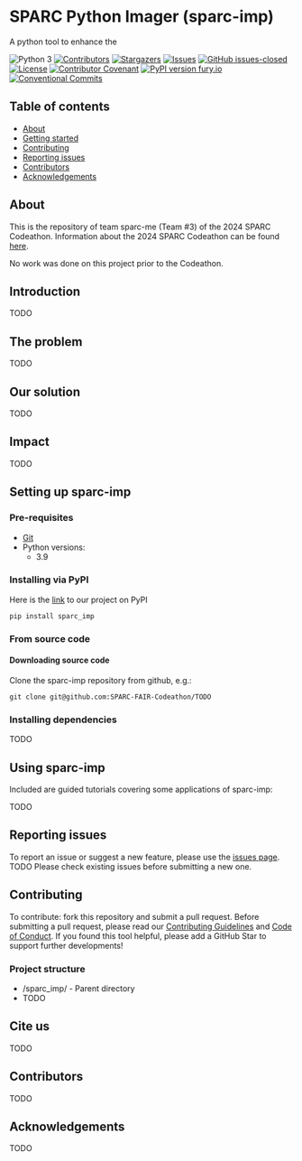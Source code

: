 # SPARC Python Imager (sparc-imp)

A python tool to enhance the 

![Python 3](https://img.shields.io/badge/Python->=3.9-blue)
[![Contributors][contributors-shield]][contributors-url]
[![Stargazers][stars-shield]][stars-url]
[![Issues][issues-shield]][issues-url]
[![GitHub issues-closed][issues-closed-shield]][issues-url]
[![License][license-shield]][license-url]
[![Contributor Covenant][code-of-conduct-shield]](CODE_OF_CONDUCT.md)
[![PyPI version fury.io][pypi-shield]][pypi-url]
[![Conventional Commits][conventional-commits-shield]][conventional-commits-url]

[contributors-shield]: https://img.shields.io/github/contributors/{GITHUB_ACCOUNT}/{REPO_NAME}.svg?style=flat-square
[contributors-url]: https://github.com/{GITHUB_ACCOUNT}/{REPO_NAME}/graphs/contributors
[stars-shield]: https://img.shields.io/github/stars/{GITHUB_ACCOUNT}/{REPO_NAME}.svg?style=flat-square
[stars-url]: https://github.com/{GITHUB_ACCOUNT}/{REPO_NAME}/stargazers
[issues-shield]: https://img.shields.io/github/issues/{GITHUB_ACCOUNT}/{REPO_NAME}.svg?style=flat-square
[issues-url]: https://github.com/{GITHUB_ACCOUNT}/{REPO_NAME}/issues
[issues-closed-shield]: https://img.shields.io/github/issues-closed/{GITHUB_ACCOUNT}/{REPO_NAME}.svg
[issues-closed-url]: https://GitHub.com/SPARC-FAIR-Codeathon/sparc-me/issues?q=is%3Aissue+is%3Aclosed
[license-shield]: https://img.shields.io/github/license/{GITHUB_ACCOUNT}/{REPO_NAME}.svg?style=flat-square
[license-url]: https://github.com/{GITHUB_ACCOUNT}/{REPO_NAME}/blob/master/LICENSE
[code-of-conduct-shield]: https://img.shields.io/badge/Contributor%20Covenant-2.1-4baaaa.svg
[pypi-shield]: https://badge.fury.io/py/{PYPI_PROJECT_NAME}.svg
[pypi-url]: https://pypi.python.org/pypi/{PYPI_PROJECT_NAME}}/
[conventional-commits-shield]: https://img.shields.io/badge/Conventional%20Commits-1.0.0-%23FE5196?logo=conventionalcommits&logoColor=white
[conventional-commits-url]: https://conventionalcommits.org



## Table of contents
* [About](#about)
* [Getting started](#getting-started)
* [Contributing](#contributing)
* [Reporting issues](#reporting-issues)
* [Contributors](#contributors)
* [Acknowledgements](#acknowledgements)


## About
This is the repository of team sparc-me (Team #3) of the 2024 SPARC Codeathon. Information about the 2024 SPARC Codeathon can be found [here](https://sparc.science/news-and-events/events/2024-sparc-fair-codeathon). 

No work was done on this project prior to the Codeathon. 

## Introduction
TODO
## The problem
TODO
## Our solution
TODO
## Impact
TODO

## Setting up sparc-imp
### Pre-requisites 
- [Git](https://git-scm.com/)
- Python versions:
   - 3.9
###  Installing via PyPI

Here is the [link](https://pypi.org/project/{PACKAGE_NAME}/) to our project on PyPI
```
pip install sparc_imp
```
### From source code
#### Downloading source code
Clone the sparc-imp repository from github, e.g.:
```
git clone git@github.com:SPARC-FAIR-Codeathon/TODO
```

### Installing dependencies
TODO

## Using sparc-imp
Included are guided tutorials covering some applications of sparc-imp:

TODO
## Reporting issues 
To report an issue or suggest a new feature, please use the [issues page](https://github.com/SPARC-FAIR-Codeathon/{REPO_NAME}/issues). TODO
Please check existing issues before submitting a new one.
## Contributing

To contribute: fork this repository and submit a pull request. Before submitting a pull request, please read our [Contributing Guidelines](CONTRIBUTING.md) and [Code of Conduct](CODE_OF_CONDUCT.md). If you found this tool helpful, please add a GitHub Star to support further developments!

### Project structure
-   /sparc_imp/ - Parent directory
-   TODO

## Cite us
TODO



## Contributors
TODO
## Acknowledgements
TODO
